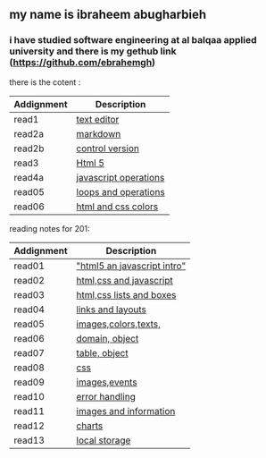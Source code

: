 
## my name is ibraheem abugharbieh 
### i have studied software engineering at al balqaa applied university and there is my gethub link (https://github.com/ebrahemgh)

there is the cotent : 

| Addignment     | Description |
| -----------    | ----------- |
| read1          | [text editor](class-01/read-01)  |     
| read2a         | [markdown](class-01/read-02a)|
| read2b          | [control version](class-01/read-02b)|
| read3         | [Html 5](class-01/read-03)|
| read4a         | [javascript operations](class-01/read-04a)|
| read05         | [loops and operations](class-01/read-05)|
| read06         | [html and css colors](class-01/read-06)|

reading notes for 201:

| Addignment     | Description |
| -----------    | ----------- |
| read01      | ["html5 an javascript intro"](class-02/read-01)  | 
| read02         | [html,css and javascript](class-02/read-02)  | 
| read03       | [html,css lists and boxes](class-02/read-03)  | 
| read04       | [links and layouts](class-02/read-04)  | 
| read05      | [images,colors,texts,](class-02/read-05)  | 
| read06     | [domain, object](class-02/read-06)  | 
| read07     | [table, object](class-02/read-07)  | 
| read08     | [css](class-02/read-08)  | 
| read09     | [images,events](class-02/read-09)  | 
| read10     | [error handling](class-02/read-10)  | 
| read11     | [images and information](class-02/read-11)  | 
| read12     | [charts](class-02/read-12)  | 
| read13     | [local storage](class-02/read-13)  | 








   